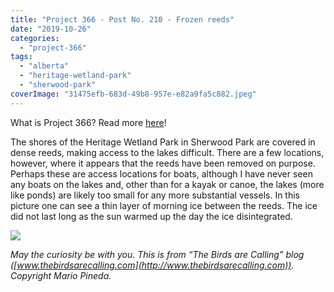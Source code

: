 ```yaml
---
title: "Project 366 - Post No. 210 - Frozen reeds"
date: "2019-10-26"
categories: 
  - "project-366"
tags: 
  - "alberta"
  - "heritage-wetland-park"
  - "sherwood-park"
coverImage: "31475efb-683d-49b8-957e-e82a9fa5c882.jpeg"
---
```


What is Project 366? Read more [here](https://thebirdsarecalling.com/2019/03/29/project-366/)!

The shores of the Heritage Wetland Park in Sherwood Park are covered in dense reeds, making access to the lakes difficult. There are a few locations, however, where it appears that the reeds have been removed on purpose. Perhaps these are access locations for boats, although I have never seen any boats on the lakes and, other than for a kayak or canoe, the lakes (more like ponds) are likely too small for any more substantial vessels. In this picture one can see a thin layer of morning ice between the reeds. The ice did not last long as the sun warmed up the day the ice disintegrated.

![](https://thebirdsarecallingandimustgo.files.wordpress.com/2019/10/31475efb-683d-49b8-957e-e82a9fa5c882.jpeg?w=1024)

_May the curiosity be with you. This is from “The Birds are Calling” blog ([www.thebirdsarecalling.com](http://www.thebirdsarecalling.com)). Copyright Mario Pineda._
